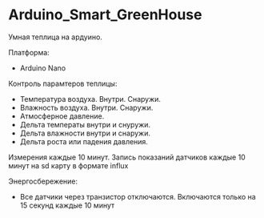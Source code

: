 # Arduino_Smart_GreenHouse
Умная теплица на ардуино.

Платформа:

* Arduino Nano

Контроль парамтеров теплицы:

* Температура воздуха. Внутри. Снаружи.
* Влажность воздуха. Внутри. Снаружи.
* Атмосферное давление.
* Дельта температы внутри и снуружи.
* Дельта влажности внутри и снаружи.
* Дельта роста или падения давления.


Измерения каждые 10 минут. Запись показаний датчиков каждые 10 минут на sd карту в формате influx


Энергосбережение:
* Все датчики через транзистор отключаются. Включаются только на 15 секунд каждые 10 минут


